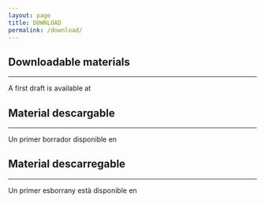```yaml
---
layout: page
title: DOWNLOAD
permalink: /download/
---
```


## Downloadable materials
<hr/>
A first draft is available at <https://github.com/DuinoBasedLearning/Lab/tree/master/en>

## Material descargable
<hr/>
Un primer borrador disponible en <https://github.com/DuinoBasedLearning/Lab/tree/master/es>

## Material descarregable
<hr/>
Un primer esborrany està disponible en <https://github.com/DuinoBasedLearning/Lab/tree/master/cat>

